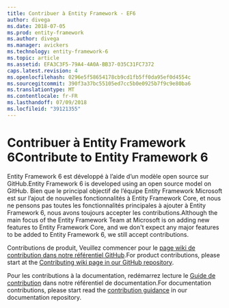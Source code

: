 ```yaml
---
title: Contribuer à Entity Framework - EF6
author: divega
ms.date: 2018-07-05
ms.prod: entity-framework
ms.author: divega
ms.manager: avickers
ms.technology: entity-framework-6
ms.topic: article
ms.assetid: EFA3C3F5-79A4-4A0A-BB37-035C31FC7372
caps.latest.revision: 4
ms.openlocfilehash: 0296e5f58654178cb9cd1fb5ff0da95ef0d4554c
ms.sourcegitcommit: 390f3a37bc55105ed7cc5b0e0925b7f9c9e80ba6
ms.translationtype: MT
ms.contentlocale: fr-FR
ms.lasthandoff: 07/09/2018
ms.locfileid: "39121355"
---
```

# <a name="contribute-to-entity-framework-6"></a><span data-ttu-id="f828c-102">Contribuer à Entity Framework 6</span><span class="sxs-lookup"><span data-stu-id="f828c-102">Contribute to Entity Framework 6</span></span>
<span data-ttu-id="f828c-103">Entity Framework 6 est développé à l’aide d’un modèle open source sur GitHub.</span><span class="sxs-lookup"><span data-stu-id="f828c-103">Entity Framework 6 is developed using an open source model on GitHub.</span></span> <span data-ttu-id="f828c-104">Bien que le principal objectif de l’équipe Entity Framework Microsoft est sur l’ajout de nouvelles fonctionnalités à Entity Framework Core, et nous ne pensons pas toutes les fonctionnalités principales à ajouter à Entity Framework 6, nous avons toujours accepter les contributions.</span><span class="sxs-lookup"><span data-stu-id="f828c-104">Although the main focus of the Entity Framework Team at Microsoft is on adding new features to Entity Framework Core, and we don't expect any major features to be added to Entity Framework 6, we still accept contributions.</span></span>

<span data-ttu-id="f828c-105">Contributions de produit, Veuillez commencer pour le [page wiki de contribution dans notre référentiel GitHub](https://github.com/aspnet/EntityFramework6/wiki/Contributing).</span><span class="sxs-lookup"><span data-stu-id="f828c-105">For product contributions, please start at the [Contributing wiki page in our GitHub repository](https://github.com/aspnet/EntityFramework6/wiki/Contributing).</span></span>

<span data-ttu-id="f828c-106">Pour les contributions à la documentation, redémarrez lecture le [Guide de contribution](https://github.com/aspnet/EntityFramework.Docs/blob/master/CONTRIBUTING.md) dans notre référentiel de documentation.</span><span class="sxs-lookup"><span data-stu-id="f828c-106">For documentation contributions, please start read the [contribution guidance](https://github.com/aspnet/EntityFramework.Docs/blob/master/CONTRIBUTING.md) in our documentation repository.</span></span>
